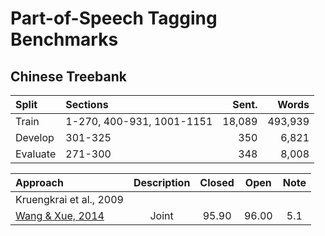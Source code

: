 # Part-of-Speech Tagging Benchmarks

## Chinese Treebank

| Split    | Sections                  | Sent.  | Words   |
|:---------|:--------------------------|-------:|--------:|
| Train    | 1-270, 400-931, 1001-1151 | 18,089 | 493,939 |
| Develop  | 301-325                   |    350 |   6,821 |
| Evaluate | 271-300                   |    348 |   8,008 |

| Approach | Description | Closed | Open | Note |
|:---------|:-----------:|:------:|:----:|:-------:|
| Kruengkrai et al., 2009 | 
| [Wang & Xue, 2014](http://aclweb.org/anthology/P14-1069) | Joint | 95.90 | 96.00 | 5.1 |